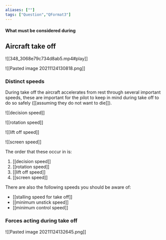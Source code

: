 ```yaml
---
aliases: [""]
tags: ["Question","QFormat3"]
---
```


#### What must be considered during
## Aircraft take off

![[348_3068e79c734d8ab5.mp4#play]]

![[Pasted image 20211124130818.png]]

### Distinct speeds
During take off the aircraft accelerates from rest through several important speeds, these are important for the pilot to keep in mind during take off to do so safely ([[assuming they do not want to die]]).

![[decision speed]]

![[rotation speed]]

![[lift off speed]]

![[screen speed]]

The order that these occur in is:
1) [[decision speed]]
2) [[rotation speed]]
3) [[lift off speed]]
4) [[screen speed]]

There are also the following speeds you should be aware of:
- [[stalling speed for take off]]
- [[minimum unstick speed]]
- [[minimum control speed]]

### Forces acting during take off
![[Pasted image 20211124132645.png]]


